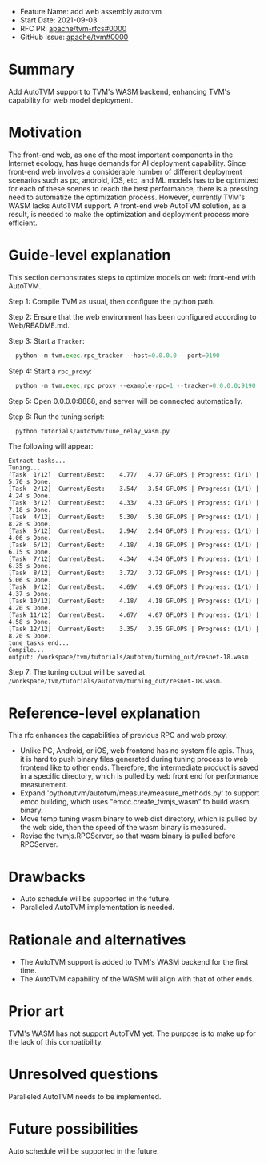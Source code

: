 - Feature Name: add web assembly autotvm
- Start Date: 2021-09-03
- RFC PR: [apache/tvm-rfcs#0000](https://github.com/apache/tvm-rfcs/pull/0000)
- GitHub Issue: [apache/tvm#0000](https://github.com/apache/tvm/issues/0000)

# Summary
[summary]: #summary

Add AutoTVM support to TVM's WASM backend, enhancing TVM's capability for web model deployment.

# Motivation
[motivation]: #motivation

The front-end web, as one of the most important components in the Internet ecology, has huge demands for 
AI deployment capability. Since front-end web involves a considerable number of different deployment 
scenarios such as pc, android, iOS, etc, and ML models has to be optimized for each of these scenes to reach 
the best performance, there is a pressing need to automatize the optimization process. However, currently TVM's WASM 
lacks AutoTVM support. A front-end web AutoTVM solution, as a result, is needed to make the 
optimization and deployment process more efficient.


# Guide-level explanation
[guide-level-explanation]: #guide-level-explanation

This section demonstrates steps to optimize models on web front-end with AutoTVM.

Step 1: Compile TVM as usual, then configure the python path.

Step 2: Ensure that the web environment has been configured according to Web/README.md.

Step 3: Start a `Tracker`:

``` python
  python -m tvm.exec.rpc_tracker --host=0.0.0.0 --port=9190
```
Step 4: Start a `rpc_proxy`:

``` python
  python -m tvm.exec.rpc_proxy --example-rpc=1 --tracker=0.0.0.0:9190
```
Step 5: Open 0.0.0.0:8888, and server will be connected automatically.

Step 6: Run the tuning script:
``` python
  python tutorials/autotvm/tune_relay_wasm.py
```

The following will appear:
```
Extract tasks...
Tuning...
[Task  1/12]  Current/Best:    4.77/   4.77 GFLOPS | Progress: (1/1) | 5.70 s Done.
[Task  2/12]  Current/Best:    3.54/   3.54 GFLOPS | Progress: (1/1) | 4.24 s Done.
[Task  3/12]  Current/Best:    4.33/   4.33 GFLOPS | Progress: (1/1) | 7.18 s Done.
[Task  4/12]  Current/Best:    5.30/   5.30 GFLOPS | Progress: (1/1) | 8.28 s Done.
[Task  5/12]  Current/Best:    2.94/   2.94 GFLOPS | Progress: (1/1) | 4.06 s Done.
[Task  6/12]  Current/Best:    4.18/   4.18 GFLOPS | Progress: (1/1) | 6.15 s Done.
[Task  7/12]  Current/Best:    4.34/   4.34 GFLOPS | Progress: (1/1) | 6.35 s Done.
[Task  8/12]  Current/Best:    3.72/   3.72 GFLOPS | Progress: (1/1) | 5.06 s Done.
[Task  9/12]  Current/Best:    4.69/   4.69 GFLOPS | Progress: (1/1) | 4.37 s Done.
[Task 10/12]  Current/Best:    4.18/   4.18 GFLOPS | Progress: (1/1) | 4.20 s Done.
[Task 11/12]  Current/Best:    4.67/   4.67 GFLOPS | Progress: (1/1) | 4.58 s Done.
[Task 12/12]  Current/Best:    3.35/   3.35 GFLOPS | Progress: (1/1) | 8.20 s Done.
tune tasks end...
Compile...
output: /workspace/tvm/tutorials/autotvm/turning_out/resnet-18.wasm

```
Step 7: The tuning output will be saved at `/workspace/tvm/tutorials/autotvm/turning_out/resnet-18.wasm`.


# Reference-level explanation
[reference-level-explanation]: #reference-level-explanation

This rfc enhances the capabilities of previous RPC and web proxy.

- Unlike PC, Android, or iOS, web frontend has no system file apis. Thus, it is hard to push binary files generated during tuning process to web frontend like to other ends. 
Therefore, the intermediate product is saved in a specific directory, which is pulled by web front end for performance measurement.
- Expand 'python/tvm/autotvm/measure/measure_methods.py' to support emcc building, which 
  uses "emcc.create_tvmjs_wasm" to build wasm binary.
- Move temp tuning wasm binary to web dist directory, which is pulled by the web side, then the speed of the wasm binary is measured.
- Revise the tvmjs.RPCServer, so that wasm binary is pulled before RPCServer.


# Drawbacks
[drawbacks]: #drawbacks

- Auto schedule will be supported in the future.
- Paralleled AutoTVM implementation is needed.

# Rationale and alternatives
[rationale-and-alternatives]: #rationale-and-alternatives

- The AutoTVM support is added to TVM's WASM backend for the first time.
- The AutoTVM capability of the WASM will align with that of other ends.

# Prior art
[prior-art]: #prior-art
TVM's WASM has not support AutoTVM yet. The purpose is to make up for the lack of this compatibility.

# Unresolved questions
[unresolved-questions]: #unresolved-questions

Paralleled AutoTVM needs to be implemented.

# Future possibilities
[future-possibilities]: #future-possibilities

Auto schedule will be supported in the future.

